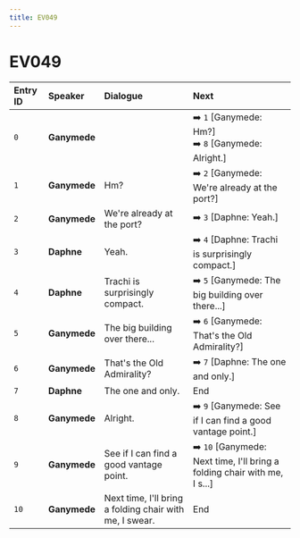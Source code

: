 ```yaml
---
title: EV049
---
```


# EV049


| Entry ID | Speaker | Dialogue | Next |
| :------- | :------ | :------- | :------------ |
| `0` | **Ganymede** |  | ➡️ `1` \[Ganymede: Hm?\]<br>➡️ `8` \[Ganymede: Alright\.\] |
| `1` | **Ganymede** | Hm? | ➡️ `2` \[Ganymede: We're already at the port?\] |
| `2` | **Ganymede** | We're already at the port? | ➡️ `3` \[Daphne: Yeah\.\] |
| `3` | **Daphne** | Yeah\. | ➡️ `4` \[Daphne: Trachi is surprisingly compact\.\] |
| `4` | **Daphne** | Trachi is surprisingly compact\. | ➡️ `5` \[Ganymede: The big building over there\.\.\.\] |
| `5` | **Ganymede** | The big building over there\.\.\. | ➡️ `6` \[Ganymede: That's the Old Admirality?\] |
| `6` | **Ganymede** | That's the Old Admirality? | ➡️ `7` \[Daphne: The one and only\.\] |
| `7` | **Daphne** | The one and only\. | End |
| `8` | **Ganymede** | Alright\. | ➡️ `9` \[Ganymede: See if I can find a good vantage point\.\] |
| `9` | **Ganymede** | See if I can find a good vantage point\. | ➡️ `10` \[Ganymede: Next time, I'll bring a folding chair with me, I s\.\.\.\] |
| `10` | **Ganymede** | Next time, I'll bring a folding chair with me, I swear\. | End |
